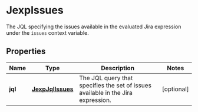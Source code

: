 

# JexpIssues

The JQL specifying the issues available in the evaluated Jira expression under the `issues` context variable.
## Properties

Name | Type | Description | Notes
------------ | ------------- | ------------- | -------------
**jql** | [**JexpJqlIssues**](JexpJqlIssues.md) | The JQL query that specifies the set of issues available in the Jira expression. |  [optional]



